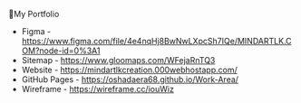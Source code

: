 🔰My Portfolio
- Figma - https://www.figma.com/file/4e4nqHj8BwNwLXpcSh7IQe/MINDARTLK.COM?node-id=0%3A1
- Sitemap - https://www.gloomaps.com/WFejaRnTQ3
- Website - https://mindartlkcreation.000webhostapp.com/
- GitHub Pages - https://oshadaera68.github.io/Work-Area/
- Wireframe - https://wireframe.cc/iouWiz
